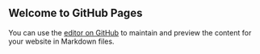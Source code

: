 ## Welcome to GitHub Pages

You can use the [editor on GitHub](https://github.com/mpeermohideen90/Testing/edit/master/README.md) to maintain and preview the content for your website in Markdown files.
